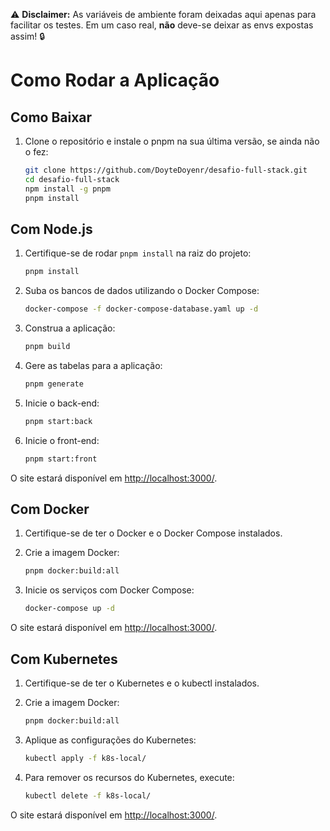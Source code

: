 ⚠️ **Disclaimer:** As variáveis de ambiente foram deixadas aqui apenas para facilitar os testes. Em um caso real, **não** deve-se deixar as envs expostas assim! 🔒

# Como Rodar a Aplicação

## Como Baixar

1. Clone o repositório e instale o pnpm na sua última versão, se ainda não o fez:
   ```bash
   git clone https://github.com/DoyteDoyenr/desafio-full-stack.git
   cd desafio-full-stack
   npm install -g pnpm
   pnpm install
   ```

## Com Node.js

1. Certifique-se de rodar `pnpm install` na raiz do projeto:
   ```bash
   pnpm install
   ```

2. Suba os bancos de dados utilizando o Docker Compose:
   ```bash
   docker-compose -f docker-compose-database.yaml up -d
   ```

3. Construa a aplicação:
   ```bash
   pnpm build
   ```

4. Gere as tabelas para a aplicação:
   ```bash
   pnpm generate
   ```

5. Inicie o back-end:
   ```bash
   pnpm start:back
   ```

6. Inicie o front-end:
   ```bash
   pnpm start:front
   ```

  O site estará disponível em [http://localhost:3000/](http://localhost:3000/).

## Com Docker

1. Certifique-se de ter o Docker e o Docker Compose instalados.

2. Crie a imagem Docker:
   ```bash
   pnpm docker:build:all
   ```

3. Inicie os serviços com Docker Compose:
   ```bash
   docker-compose up -d
   ```

  O site estará disponível em [http://localhost:3000/](http://localhost:3000/).
  
## Com Kubernetes

1. Certifique-se de ter o Kubernetes e o kubectl instalados.

2. Crie a imagem Docker:
   ```bash
   pnpm docker:build:all
   ```

3. Aplique as configurações do Kubernetes:
   ```bash
   kubectl apply -f k8s-local/
   ```

4. Para remover os recursos do Kubernetes, execute:
   ```bash
   kubectl delete -f k8s-local/
   ```
  O site estará disponível em [http://localhost:3000/](http://localhost:3000/).